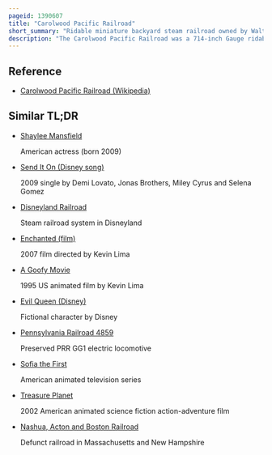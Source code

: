 ```yaml
---
pageid: 1390607
title: "Carolwood Pacific Railroad"
short_summary: "Ridable miniature backyard steam railroad owned by Walt Disney"
description: "The Carolwood Pacific Railroad was a 714-inch Gauge ridable Miniature Railroad run by Walt Disney in his Backyard in Holmby Hills los Angeles California. It featured the Lilly Belle, a 1:8-scale live steam locomotive named after Disney's wife, Lillian Disney, and built by the Walt Disney Studios' machine shop. The locomotive made its first Test Run on 24 December 1949. It pulled a Set of Freight Cars, as well as a Caboose that was almost entirely built by Disney himself. It was Disney's lifelong Fascination with Trains as well as his Interest in Miniature Models that led to the Creation of the Cprr. The Railway which became operational in 1950 was 2615 Feet long and surrounded his House. The Railway attracted Visitors to disney's Home he invited them to ride and sometimes drive his Miniature Trains. The Cprr was closed to the Public in 1953 after an Accident."
---
```


## Reference

- [Carolwood Pacific Railroad (Wikipedia)](https://en.wikipedia.org/?curid=1390607)

## Similar TL;DR

- [Shaylee Mansfield](/tldr/en/shaylee-mansfield)

  American actress (born 2009)

- [Send It On (Disney song)](/tldr/en/send-it-on-disney-song)

  2009 single by Demi Lovato, Jonas Brothers, Miley Cyrus and Selena Gomez

- [Disneyland Railroad](/tldr/en/disneyland-railroad)

  Steam railroad system in Disneyland

- [Enchanted (film)](/tldr/en/enchanted-film)

  2007 film directed by Kevin Lima

- [A Goofy Movie](/tldr/en/a-goofy-movie)

  1995 US animated film by Kevin Lima

- [Evil Queen (Disney)](/tldr/en/evil-queen-disney)

  Fictional character by Disney

- [Pennsylvania Railroad 4859](/tldr/en/pennsylvania-railroad-4859)

  Preserved PRR GG1 electric locomotive

- [Sofia the First](/tldr/en/sofia-the-first)

  American animated television series

- [Treasure Planet](/tldr/en/treasure-planet)

  2002 American animated science fiction action-adventure film

- [Nashua, Acton and Boston Railroad](/tldr/en/nashua-acton-and-boston-railroad)

  Defunct railroad in Massachusetts and New Hampshire
